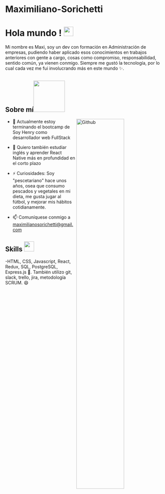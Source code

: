 # Maximiliano-Sorichetti

<h1> Hola mundo ! <img src = "https://raw.githubusercontent.com/MartinHeinz/MartinHeinz/master/wave.gif" width = 30px> </h1>
<p align='center'>
</p>

<div size='20px'>Mi nombre es Maxi, soy un dev con formación en Administración de empresas, pudiendo haber aplicado esos conocimientos en trabajos anteriores con gente a cargo, cosas como compromiso, responsabilidad, sentido común, ya vienen conmigo. Siempre me gustó la tecnología, por lo cual cada vez me fui involucrando más en este mundo ✨.
</div>

<h2> Sobre mí<img src = "https://media0.giphy.com/media/KDDpcKigbfFpnejZs6/giphy.gif?cid=ecf05e47oy6f4zjs8g1qoiystc56cu7r9tb8a1fe76e05oty&rid=giphy.gif" width = 100px></h2>

<img width="55%" align="right" alt="Github" src="https://raw.githubusercontent.com/onimur/.github/master/.resources/git-header.svg" />
  
- 🌱 Actualmente estoy terminando el bootcamp de Soy Henry como desarrollador web FullStack
  
- 💬 Quiero también estudiar inglés y aprender React Native más en profundidad en el corto plazo
  
- ⚡ Curiosidades: Soy "pescetariano" hace unos años, osea que consumo pescados y vegetales en mi dieta, me gusta jugar al fútbol, y mejorar mis hábitos cotidianamente.
- 📫 Comuníquese conmigo a maximilianosorichetti@gmail.com

<h2> Skills <img src = "https://media2.giphy.com/media/QssGEmpkyEOhBCb7e1/giphy.gif?cid=ecf05e47a0n3gi1bfqntqmob8g9aid1oyj2wr3ds3mg700bl&rid=giphy.gif" width = 32px> </h2>

-HTML, CSS, Javascript, React, Redux, SQL, PostgreSQL, Express.js 🤖. 
También utilizo git, slack, trello, jira, metodología SCRUM. :smile:  
